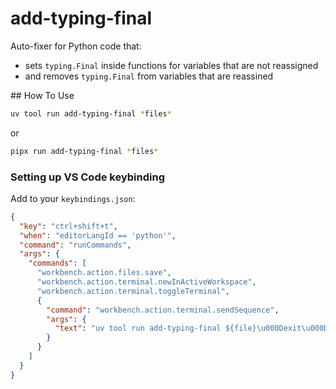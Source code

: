 # add-typing-final

Auto-fixer for Python code that:

- sets `typing.Final` inside functions for variables that are not reassigned
- and removes `typing.Final` from variables that are reassined

## How To Use

```sh
uv tool run add-typing-final *files*
```

or

```sh
pipx run add-typing-final *files*
```

### Setting up VS Code keybinding

Add to your `keybindings.json`:

```json
{
  "key": "ctrl+shift+t",
  "when": "editorLangId == 'python'",
  "command": "runCommands",
  "args": {
    "commands": [
      "workbench.action.files.save",
      "workbench.action.terminal.newInActiveWorkspace",
      "workbench.action.terminal.toggleTerminal",
      {
        "command": "workbench.action.terminal.sendSequence",
        "args": {
          "text": "uv tool run add-typing-final ${file}\u000Dexit\u000D"
        }
      }
    ]
  }
}
```
